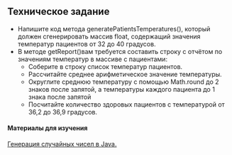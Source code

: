 ## Техническое задание 

* Напишите код метода generatePatientsTemperatures(), который должен сгенерировать массив float, содержащий значения температур пациентов от 32 до 40 градусов.
* В методе getReport()вам требуется составить строку с отчётом по значениям температур в массиве с пациентами:
    * Соберите в строку список температур пациентов. 
    * Рассчитайте среднее арифметическое значение температуры. 
    * Округлите среднюю температуру с помощью Math.round до 2 знаков после запятой, а температуры каждого пациента до 1 знака после запятой
    * Посчитайте количество здоровых пациентов с температурой от 36,2 до 36,9 градусов.

#### Материалы для изучения
[Генерация случайных чисел в Java.](https://www.internet-technologies.ru/articles/generaciya-sluchaynyh-chisel-v-java.html)